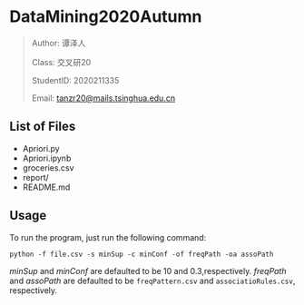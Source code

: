 # DataMining2020Autumn
> Author: 谭泽人
> 
> Class: 交叉研20
> 
> StudentID: 2020211335
> 
> Email: tanzr20@mails.tsinghua.edu.cn
## List of Files
* Apriori.py
* Apriori.ipynb
* groceries.csv
* report/
* README.md
## Usage
To run the program, just run the following command:
```
python -f file.csv -s minSup -c minConf -of freqPath -oa assoPath
```
*minSup* and *minConf* are defaulted to be 10 and 0.3,respectively. *freqPath*  and *assoPath* are defaulted to be `freqPattern.csv` and `associatioRules.csv`, respectively.


